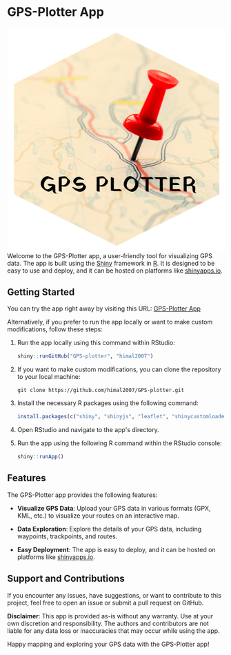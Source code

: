 # GPS-Plotter App
![Alt text](<data/GPS plotter.png>)
Welcome to the GPS-Plotter app, a user-friendly tool for visualizing GPS data. The app is built using the [Shiny](https://shiny.rstudio.com/) framework in [R](https://www.r-project.org/). It is designed to be easy to use and deploy, and it can be hosted on platforms like [shinyapps.io](https://www.shinyapps.io/).

## Getting Started

You can try the app right away by visiting this URL: [GPS-Plotter App](https://himal-shrestha.shinyapps.io/GPS-plotter/)

Alternatively, if you prefer to run the app locally or want to make custom modifications, follow these steps:

1. Run the app locally using this command within RStudio:
   ```R
   shiny::runGitHub("GPS-plotter", "himal2007")
   ```

2. If you want to make custom modifications, you can clone the repository to your local machine:
   ```
   git clone https://github.com/himal2007/GPS-plotter.git
   ```

3. Install the necessary R packages using the following command:
   ```R
   install.packages(c("shiny", "shinyjs", "leaflet", "shinycustomloader"))
   ```

4. Open RStudio and navigate to the app's directory.

5. Run the app using the following R command within the RStudio console:
   ```R
   shiny::runApp()
   ```

## Features

The GPS-Plotter app provides the following features:

- **Visualize GPS Data**: Upload your GPS data in various formats (GPX, KML, etc.) to visualize your routes on an interactive map.

- **Data Exploration**: Explore the details of your GPS data, including waypoints, trackpoints, and routes.

- **Easy Deployment**: The app is easy to deploy, and it can be hosted on platforms like [shinyapps.io](https://www.shinyapps.io/).

## Support and Contributions

If you encounter any issues, have suggestions, or want to contribute to this project, feel free to open an issue or submit a pull request on GitHub.

**Disclaimer**: This app is provided as-is without any warranty. Use at your own discretion and responsibility. The authors and contributors are not liable for any data loss or inaccuracies that may occur while using the app.

Happy mapping and exploring your GPS data with the GPS-Plotter app!